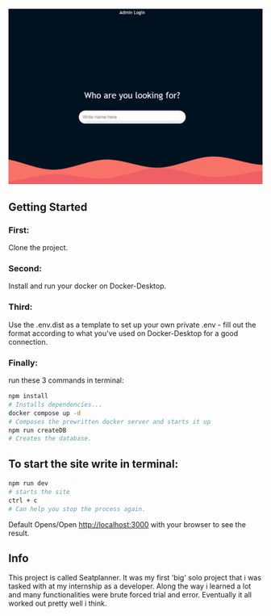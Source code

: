 ![](./public/testnavn.gif)

## Getting Started

### First:

Clone the project.

### Second:

Install and run your docker on Docker-Desktop.

### Third:

Use the .env.dist as a template to set up your own private .env - fill out the format according to what you've used on Docker-Desktop for a good connection.

### Finally:

run these 3 commands in terminal:

```bash
npm install
# Installs dependencies...
docker compose up -d
# Composes the prewritten docker server and starts it up
npm run createDB
# Creates the database.
```

## To start the site write in terminal:

```bash
npm run dev
# starts the site
ctrl + c
# Can help you stop the process again.
```

Default Opens/Open [http://localhost:3000](http://localhost:3000) with your browser to see the result.

## Info

This project is called Seatplanner. It was my first 'big' solo project that i was tasked with at my internship as a developer. Along the way i learned a lot and many functionalities were brute forced trial and error.
Eventually it all worked out pretty well i think.
